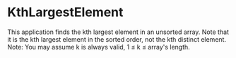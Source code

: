 # KthLargestElement

This application finds the kth largest element in an unsorted array. 
Note that it is the kth largest element in the sorted order, not the kth distinct element. 
Note: You may assume k is always valid, 1 ≤ k ≤ array's length.
